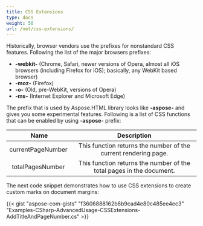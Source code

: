 ```yaml
---
title: CSS Extensions
type: docs
weight: 50
url: /net/css-extensions/
---
```


Historically, browser vendors use the prefixes for nonstandard CSS features. Following the list of the major browsers prefixes:

- **-webkit-** (Chrome, Safari, newer versions of Opera, almost all iOS browsers (including Firefox for iOS); basically, any WebKit based browser)
- **-moz-** (Firefox)
- **-o-** (Old, pre-WebKit, versions of Opera)
- **-ms-** (Internet Explorer and Microsoft Edge)

The prefix that is used by Aspose.HTML library looks like **-aspose-** and gives you some experimental features. Following is a list of CSS functions that can be enabled by using **-aspose-** prefix:

|**Name**|**Description**|
| :-: | :-: |
|currentPageNumber |This function returns the number of the current rendering page.|
|totalPagesNumber |This function returns the number of the total pages in the document.|
The next code snippet demonstrates how to use CSS extensions to create custom marks on document margins: 

{{< gist "aspose-com-gists" "f3606888162b6b9cad4e80c485ee4ec3" "Examples-CSharp-AdvancedUsage-CSSExtensions-AddTitleAndPageNumber.cs" >}}
